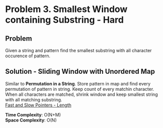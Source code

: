 # Problem 3. Smallest Window containing Substring - Hard

## Problem
Given a string and pattern find the smallest substring with all character occurence of pattern. 

## Solution - Sliding Window with Unordered Map
Similar to **Permutation in a String**. Store pattern in map and find every permutation of pattern in string. Keep count of every matchin character. When all characters are matched, shrink window and keep smallest string with all matching substring. <br />
[Fast and Slow Pointers - Length](https://github.com/jecjung520/Algorithm/blob/main/Coding%20Patterns/Fast%20and%20Slow%20Pointers/1.%20LinkedList%20Cycles-%20Easy/cycleLength.cc)

**Time Complexity**: O(N+M) <br />
**Space Complexity**: O(N)